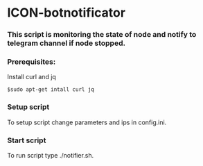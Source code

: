 # ICON-botnotificator
### This script is monitoring the state of node and notify to telegram channel if node stopped.
### Prerequisites:   
Install curl and jq
```
$sudo apt-get intall curl jq
```
### Setup script
To setup script change parameters and ips in config.ini.
### Start script
To run script type ./notifier.sh.
